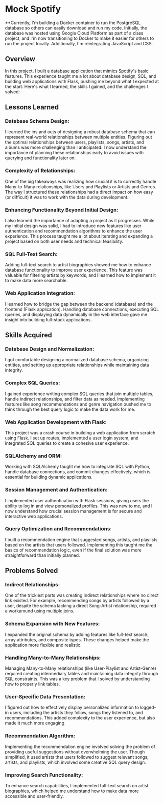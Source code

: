 # Mock Spotify

**Currently, I'm building a Docker container to run the PostgreSQL database so others can easily download and run my code. Initially, the database was hosted using Google Cloud Platform as part of a class project, and I'm now transitioning to Docker to make it easier for others to run the project locally. Additionally, I'm reintegrating JavaScript and CSS.

## Overview

In this project, I built a database application that mimics Spotify's basic features. This experience taught me a lot about database design, SQL, and building web applications with Flask, pushing me beyond what I expected at the start. Here's what I learned, the skills I gained, and the challenges I solved:

## Lessons Learned

### Database Schema Design: 

I learned the ins and outs of designing a robust database schema that can represent real-world relationships between multiple entities. Figuring out the optimal relationships between users, playlists, songs, artists, and albums was more challenging than I anticipated. I now understand the importance of planning these relationships early to avoid issues with querying and functionality later on.

### Complexity of Relationships: 

One of the big takeaways was realizing how crucial it is to correctly handle Many-to-Many relationships, like Users and Playlists or Artists and Genres. The way I structured these relationships had a direct impact on how easy (or difficult) it was to work with the data during development.

### Enhancing Functionality Beyond Initial Design: 

I also learned the importance of adapting a project as it progresses. While my initial design was solid, I had to introduce new features like user authentication and recommendation algorithms to enhance the user experience. This process taught me a lot about iterating and expanding a project based on both user needs and technical feasibility.

### SQL Full-Text Search: 

Adding full-text search to artist biographies showed me how to enhance database functionality to improve user experience. This feature was valuable for filtering artists by keywords, and I learned how to implement it to make data more searchable.

### Web Application Integration: 

I learned how to bridge the gap between the backend (database) and the frontend (Flask application). Handling database connections, executing SQL queries, and displaying data dynamically in the web interface gave me insight into building full-stack applications.

## Skills Acquired

### Database Design and Normalization: 

I got comfortable designing a normalized database schema, organizing entities, and setting up appropriate relationships while maintaining data integrity.

### Complex SQL Queries: 

I gained experience writing complex SQL queries that join multiple tables, handle indirect relationships, and filter data as needed. Implementing features like song recommendations and genre navigation pushed me to think through the best query logic to make the data work for me.

### Web Application Development with Flask: 

This project was a crash course in building a web application from scratch using Flask. I set up routes, implemented a user login system, and integrated SQL queries to create a cohesive user experience.

### SQLAlchemy and ORM: 

Working with SQLAlchemy taught me how to integrate SQL with Python, handle database connections, and commit changes effectively, which is essential for building dynamic applications.

### Session Management and Authentication: 

I implemented user authentication with Flask sessions, giving users the ability to log in and view personalized profiles. This was new to me, and I now understand how crucial session management is for secure and interactive web applications.

### Query Optimization and Recommendations: 

I built a recommendation engine that suggested songs, artists, and playlists based on the artists that users followed. Implementing this taught me the basics of recommendation logic, even if the final solution was more straightforward than initially planned.

## Problems Solved

### Indirect Relationships: 

One of the trickiest parts was creating indirect relationships where no direct link existed. For example, recommending songs by artists followed by a user, despite the schema lacking a direct Song-Artist relationship, required a workaround using multiple joins.

### Schema Expansion with New Features: 

I expanded the original schema by adding features like full-text search, array attributes, and composite types. These changes helped make the application more flexible and realistic.

### Handling Many-to-Many Relationships: 

Managing Many-to-Many relationships (like User-Playlist and Artist-Genre) required creating intermediary tables and maintaining data integrity through SQL constraints. This was a key problem that I solved by understanding how to properly link tables.

### User-Specific Data Presentation: 

I figured out how to effectively display personalized information to logged-in users, including the artists they follow, songs they listened to, and recommendations. This added complexity to the user experience, but also made it much more engaging.

### Recommendation Algorithm: 

Implementing the recommendation engine involved solving the problem of providing useful suggestions without overwhelming the user. Though simplified, it used artists that users followed to suggest relevant songs, artists, and playlists, which involved some creative SQL query design.

### Improving Search Functionality: 

To enhance search capabilities, I implemented full-text search on artist biographies, which helped me understand how to make data more accessible and user-friendly.
